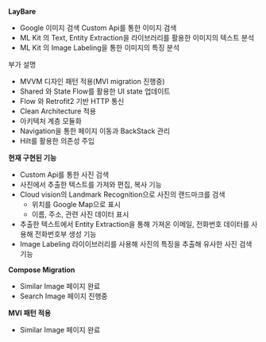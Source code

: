 **LayBare**
- Google 이미지 검색 Custom Api를 통한 이미지 검색
- ML Kit 의 Text, Entity Extraction을 라이브러리를 활용한 이미지의 텍스트 분석
- ML Kit 의 Image Labeling을 통한 이미지의 특징 분석

부가 설명
- MVVM 디자인 패턴 적용(MVI migration 진행중)
- Shared 와 State Flow를 활용한 UI state 업데이트
- Flow 와 Retrofit2 기반 HTTP 통신
- Clean Architecture 적용
- 아키텍처 계층 모듈화
- Navigation을 통한 페이지 이동과 BackStack 관리
- Hilt를 활용한 의존성 주입

**현재 구현된 기능**
- Custom Api를 통한 사진 검색
- 사진에서 추출한 텍스트를 가져와 편집, 복사 기능
- Cloud vision의 Landmark Recognition으로 사진의 랜드마크를 검색
  - 위치를 Google Map으로 표시
  - 이름, 주소, 관련 사진 데이터 표시
- 추출한 텍스트에서 Entity Extraction을 통해 가져온 이메일, 전화번호 데이터를 사용해 전화번호부 생성 기능
- Image Labeling 라이이브러리를 사용해 사진의 특징을 추출해 유사한 사진 검색 기능

**Compose Migration**
- Similar Image 페이지 완료
- Search Image 페이지 진행중

**MVI 패턴 적용**
- Similar Image 페이지 완료



